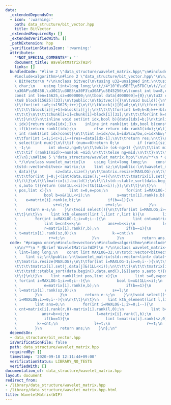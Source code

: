 ```yaml
---
data:
  _extendedDependsOn:
  - icon: ':warning:'
    path: data_structure/bit_vector.hpp
    title: BitVector
  _extendedRequiredBy: []
  _extendedVerifiedWith: []
  _pathExtension: hpp
  _verificationStatusIcon: ':warning:'
  attributes:
    '*NOT_SPECIAL_COMMENTS*': ''
    document_title: WaveletMatrix(WIP)
    links: []
  bundledCode: "#line 2 \"data_structure/wavelet_matrix.hpp\"\n#include<vector>\n\
    #include<algorithm>\n#line 2 \"data_structure/bit_vector.hpp\"\n\n/**\n * @brief\
    \ BitVector\n */\n\nclass bitvec{\n\tusing u32=unsigned int;\n\tusing u8=unsigned\
    \ char;\n    using lint=long long;\n\t//4*10^6\u5BFE\u5FDC\n\t//\u30D6\u30ED\u30C3\
    \u30AF\u5E458,\u30C1\u30E3\u30F3\u30AF\u5E45256\n\tconst int bw=8,cw=256;\n\t\
    const int len=15625,sz=4000000;\n\tbool data[4000000]={0};\n\tu32 chunk[15626];\n\
    \tu8 block[15625][33];\n\tpublic:\n\tbitvec(){}\n\tvoid build(){\n\t\tchunk[0]=0;\n\
    \t\tfor(int i=0;i<15625;i++){\n\t\t\tblock[i][0]=0;\n\t\t\tfor(int j=0;j<31;j++){\n\
    \t\t\t\tblock[i][j+1]=block[i][j];\n\t\t\t\tfor(int k=0;k<8;k++)block[i][j+1]+=data[i*cw+j*bw+k];\n\
    \t\t\t}\n\t\t\tchunk[i+1]=chunk[i]+block[i][31];\n\t\t\tfor(int k=0;k<8;k++)chunk[i+1]+=data[i*cw+31*bw+k];\n\
    \t\t}\n\t}\n\tinline void set(int idx,bool b){data[idx]=b;}\n\tinline bool get(int\
    \ idx){return data[idx];}\n    inline int rank(int idx,bool b)const{\n       \
    \ if(b)return rank1(idx);\n        else return idx-rank1(idx);\n\t}\n\tinline\
    \ int rank1(int idx)const{\n\t\tint a=idx/cw,b=idx%cw/bw,c=idx%bw;\n\t\tint res=chunk[a]+block[a][b];\n\
    \t\tfor(int i=1;i<c+1;i++)res+=data[idx-i];\n\t\treturn res;\n\t}\n\tinline int\
    \ select(int num){\n\t\tif (num==0)return 0;\n        if (rank1(sz)<num)return\
    \ -1;\n        int ok=sz,ng=0;\n\t\twhile (ok-ng>1) {\n\t\t\tint mid=(ok+ng)/2;\n\
    \t\t\tif (rank1(mid)>=num)ok =mid;\n\t\t\telse ng=mid;\n\t\t}\n\t\treturn ok;\n\
    \t}\n};\n#line 5 \"data_structure/wavelet_matrix.hpp\"\n\n/**\n * @brief WaveletMatrix(WIP)\n\
    \ */\n\nclass wavelet_matrix{\n    using lint=long long;\n    const lint MAXLOG=32;\n\
    \tstd::vector<bitvec> matrix;\n    lint sz;\n\tpublic:\n\twavelet_matrix(std::vector<lint>\
    \ data){\n        sz=data.size();\n\t\tmatrix.resize(MAXLOG);\n\t\tfor(int i=MAXLOG-1;i>=0;i--){\n\
    \t\t\tfor(int j=0;j<(int)data.size();j++){\n\t\t\t\tmatrix[i].set(j,data[j]&(1LL<<i));\n\
    \t\t\t}\n\t\t\tmatrix[i].build();\n\t\t\tstd::stable_sort(data.begin(),data.end(),[&](auto\
    \ s,auto t){return (s&(1LL<<i))<(t&(1LL<<i));});\n\t\t}\n\t}\n    lint rank(lint\
    \ pos,lint x){\n        lint s=0,e=pos;\n        for(int i=MAXLOG-1;i>=0;i--){\n\
    \            bool b=x&(1LL<<i);\n            s=matrix[i].rank(s,b);\n        \
    \    e=matrix[i].rank(e,b);\n            if(b==1){\n                lint l=matrix[i].rank(sz,0);\n\
    \                s+=l;\n                e+=l;\n            }\n        }\n    \
    \    return e-s;\n    }\n\tvoid select(){\n\t\tfor(int i=MAXLOG;i>=0;i--){\n\n\
    \t\t}\n\t}\n    lint kth_element(lint l,lint r,lint k){\n        lint ans=0;\n\
    \        for(int i=MAXLOG-1;i>=0;i--){\n            lint cnt=matrix[i].rank(r,0)-matrix[i].rank(l,0);\n\
    \            lint b=cnt<=k;\n            ans+=b<<i;\n            l=matrix[i].rank(l,b);\n\
    \            r=matrix[i].rank(r,b);\n            if(b==1){\n                lint\
    \ t=matrix[i].rank(sz,0);\n                k-=cnt;\n                l+=t;\n  \
    \              r+=t;\n            }\n        }\n        return ans;\n    }\n};\n"
  code: "#pragma once\n#include<vector>\n#include<algorithm>\n#include\"bit_vector.hpp\"\
    \n\n/**\n * @brief WaveletMatrix(WIP)\n */\n\nclass wavelet_matrix{\n    using\
    \ lint=long long;\n    const lint MAXLOG=32;\n\tstd::vector<bitvec> matrix;\n\
    \    lint sz;\n\tpublic:\n\twavelet_matrix(std::vector<lint> data){\n        sz=data.size();\n\
    \t\tmatrix.resize(MAXLOG);\n\t\tfor(int i=MAXLOG-1;i>=0;i--){\n\t\t\tfor(int j=0;j<(int)data.size();j++){\n\
    \t\t\t\tmatrix[i].set(j,data[j]&(1LL<<i));\n\t\t\t}\n\t\t\tmatrix[i].build();\n\
    \t\t\tstd::stable_sort(data.begin(),data.end(),[&](auto s,auto t){return (s&(1LL<<i))<(t&(1LL<<i));});\n\
    \t\t}\n\t}\n    lint rank(lint pos,lint x){\n        lint s=0,e=pos;\n       \
    \ for(int i=MAXLOG-1;i>=0;i--){\n            bool b=x&(1LL<<i);\n            s=matrix[i].rank(s,b);\n\
    \            e=matrix[i].rank(e,b);\n            if(b==1){\n                lint\
    \ l=matrix[i].rank(sz,0);\n                s+=l;\n                e+=l;\n    \
    \        }\n        }\n        return e-s;\n    }\n\tvoid select(){\n\t\tfor(int\
    \ i=MAXLOG;i>=0;i--){\n\n\t\t}\n\t}\n    lint kth_element(lint l,lint r,lint k){\n\
    \        lint ans=0;\n        for(int i=MAXLOG-1;i>=0;i--){\n            lint\
    \ cnt=matrix[i].rank(r,0)-matrix[i].rank(l,0);\n            lint b=cnt<=k;\n \
    \           ans+=b<<i;\n            l=matrix[i].rank(l,b);\n            r=matrix[i].rank(r,b);\n\
    \            if(b==1){\n                lint t=matrix[i].rank(sz,0);\n       \
    \         k-=cnt;\n                l+=t;\n                r+=t;\n            }\n\
    \        }\n        return ans;\n    }\n};\n"
  dependsOn:
  - data_structure/bit_vector.hpp
  isVerificationFile: false
  path: data_structure/wavelet_matrix.hpp
  requiredBy: []
  timestamp: '2020-09-18 12:11:44+09:00'
  verificationStatus: LIBRARY_NO_TESTS
  verifiedWith: []
documentation_of: data_structure/wavelet_matrix.hpp
layout: document
redirect_from:
- /library/data_structure/wavelet_matrix.hpp
- /library/data_structure/wavelet_matrix.hpp.html
title: WaveletMatrix(WIP)
---
```

